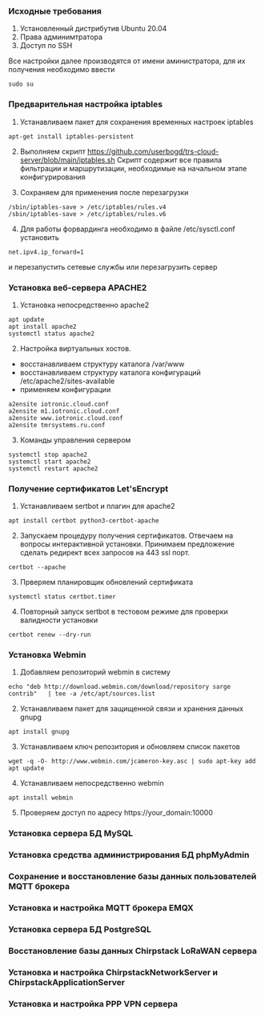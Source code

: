 ### Исходные требования
1. Установленный дистрибутив Ubuntu 20.04 
2. Права админимтратора
3. Доступ по SSH

Все настройки далее производятся от имени аминистратора, для их получения необходимо ввести 
```
sudo su
```


### Предварительная настройка iptables
1. Устанавливаем пакет для сохранения временных настроек iptables
```
apt-get install iptables-persistent
```
2. Выполняем скрипт 
https://github.com/userbogd/trs-cloud-server/blob/main/iptables.sh
Скрипт содержит все правила фильтрации и маршрутизации, необходимые на начальном этапе конфигурирования

3. Сохраняем для применения после перезагрузки
```
/sbin/iptables-save > /etc/iptables/rules.v4
/sbin/iptables-save > /etc/iptables/rules.v6
```
4. Для работы форвардинга необходимо в файле /etc/sysctl.conf установить 
```
net.ipv4.ip_forward=1
```
и перезапустить сетевые службы или перезагрузить сервер



### Установка веб-сервера APACHE2
1. Установка непосредственно apache2
```
apt update
apt install apache2
systemctl status apache2
```
2. Настройка виртуальных хостов.	
- восстанавливаем структуру каталога /var/www
- восстанавливаем структуру каталога конфигураций /etc/apache2/sites-available
- применяем конфигурации 
```
a2ensite iotronic.cloud.conf
a2ensite m1.iotronic.cloud.conf
a2ensite www.iotronic.cloud.conf
a2ensite tmrsystems.ru.conf
```
3. Команды управления сервером 
```
systemctl stop apache2
systemctl start apache2
systemctl restart apache2
```


### Получение сертификатов Let'sEncrypt
1. Устанавливаем sertbot и плагин для apache2
```
apt install certbot python3-certbot-apache
``` 
2. Запускаем процедуру получения сертификатов. Отвечаем на вопросы интерактивной установки.
Принимаем предложение сделать редирект всех запросов на 443 ssl порт.
```
certbot --apache
```
3. Прверяем планировщик обновлений сертификата
```
systemctl status certbot.timer
```
4. Повторный запуск sertbot в тестовом режиме для проверки валидности установки 
```
certbot renew --dry-run
```

### Установка Webmin
1. Добавляем репозиторий webmin в систему
```
echo "deb http://download.webmin.com/download/repository sarge contrib"   | tee -a /etc/apt/sources.list
```
2. Устанавливаем пакет для защищенной связи и хранения данных gnupg
```
apt install gnupg
```
3. Устанавливаем ключ репозитория и обновляем список пакетов
```
wget -q -O- http://www.webmin.com/jcameron-key.asc | sudo apt-key add
apt update
```
4. Устанавливаем непосредственно webmin
```
apt install webmin
```
5. Проверяем доступ по адресу https://your_domain:10000


### Установка сервера БД MySQL

### Установка средства администрирования БД phpMyAdmin

### Сохранение и восстановление базы данных пользователей MQTT брокера

### Установка и настройка MQTT брокера EMQX

### Установка сервера БД PostgreSQL 

### Восстановление базы данных Chirpstack LoRaWAN сервера

### Установка и настройка ChirpstackNetworkServer и ChirpstackApplicationServer

### Установка и настройка PPP VPN сервера
